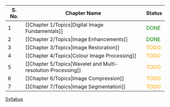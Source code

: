 

| S. No. | Chapter Name                                                  | Status                                 |
| ------ | ------------------------------------------------------------- | -------------------------------------- |
| 1      | [[Chapter 1/Topics\|Digital Image Fundamentals]]              | <font style="color:GREEN">DONE</font>  |
| 2      | [[Chapter 2/Topics\|Image Enhancements]]                      | <font style="color:green">DONE</font>  |
| 3      | [[Chapter 3/Topics\|Image Restoration]]                       | <font style="color:orange">TODO</font> |
| 4      | [[Chapter 4/Topics\|Colour Image Processing]]                 | <font style="color:orange">TODO</font> |
| 5      | [[Chapter 5/Topics\|Wavelet and Multi-resolution Processing]] | <font style="color:orange">TODO</font> |
| 6      | [[Chapter 6/Topics\|Image Compression]]                       | <font style="color:orange">TODO</font> |
| 7      | [[Chapter 7/Topics\|Image Segmentation]]                      | <font style="color:orange">TODO</font> |

[Syllabus](https://drive.google.com/file/d/1WLWXAu4DEZb8TgG0cd4d_u-S5K5Ey5Y5/view)
